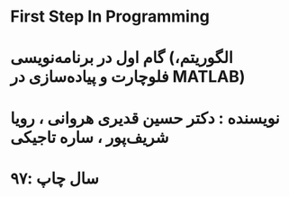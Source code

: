 # First Step In Programming
 
# گام اول در برنامه‌نویسی (الگوریتم، فلوچارت و پیاده‌سازی در MATLAB)
# نویسنده : دکتر حسین قدیری هروانی ، رویا شریف‌پور ، ساره تاجیکی
# سال چاپ :۹۷
